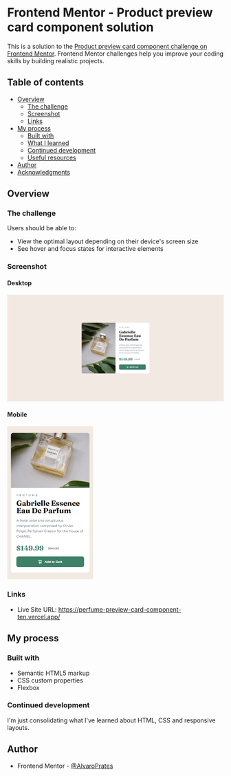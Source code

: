 # Frontend Mentor - Product preview card component solution

This is a solution to the [Product preview card component challenge on Frontend Mentor](https://www.frontendmentor.io/challenges/product-preview-card-component-GO7UmttRfa). Frontend Mentor challenges help you improve your coding skills by building realistic projects. 

## Table of contents

- [Overview](#overview)
  - [The challenge](#the-challenge)
  - [Screenshot](#screenshot)
  - [Links](#links)
- [My process](#my-process)
  - [Built with](#built-with)
  - [What I learned](#what-i-learned)
  - [Continued development](#continued-development)
  - [Useful resources](#useful-resources)
- [Author](#author)
- [Acknowledgments](#acknowledgments)

## Overview

### The challenge

Users should be able to:

- View the optimal layout depending on their device's screen size
- See hover and focus states for interactive elements

### Screenshot

#### Desktop
<img src="./images/desktop.png" alt="Desktop" width="1000">

#### Mobile
<img src="./images/mobile.png" alt="Mobile" width="200">

### Links

- Live Site URL: https://perfume-preview-card-component-ten.vercel.app/

## My process

### Built with

- Semantic HTML5 markup
- CSS custom properties
- Flexbox

### Continued development

I'm just consolidating what I've learned about HTML, CSS and responsive layouts.

## Author

- Frontend Mentor - [@AlvaroPrates](https://www.https://www.frontendmentor.io/profile/AlvaroPrates)
